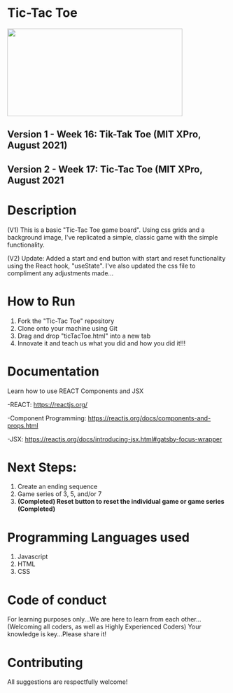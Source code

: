 # Tic-Tac Toe

<img src="https://github.com/jamallangoy/Tic-Tac-Toe/blob/master/ticTacToe%20(snippet).PNG?raw=true" width="400px" height="200px" />

## Version 1 - Week 16: Tik-Tak Toe (MIT XPro, August 2021)

## Version 2 - Week 17: Tic-Tac Toe (MIT XPro, August 2021

# Description

(V1) This is a basic "Tic-Tac Toe game board".  Using css grids and a background image, I've replicated a simple, classic game with the simple functionality. 

(V2) Update: Added a start and end button with start and reset functionality using the React hook, "useState".  I've also updated the css file to compliment any adjustments made...

# How to Run

1) Fork the "Tic-Tac Toe" repository
2) Clone onto your machine using Git
3) Drag and drop "ticTacToe.html" into a new tab
4) Innovate it and teach us what you did and how you did it!!!


# Documentation

Learn how to use REACT Components and JSX

-REACT: https://reactjs.org/

-Component Programming: https://reactjs.org/docs/components-and-props.html

-JSX: https://reactjs.org/docs/introducing-jsx.html#gatsby-focus-wrapper

# Next Steps:
1) Create an ending sequence
2) Game series of 3, 5, and/or 7
3) **(Completed) Reset button to reset the individual game or game series (Completed)**

# Programming Languages used
1) Javascript
2) HTML
3) CSS

# Code of conduct
For learning purposes only...We are here to learn from each other...(Welcoming all coders, as well as Highly Experienced Coders) Your knowledge is key...Please share it!

# Contributing
All suggestions are respectfully welcome! 

